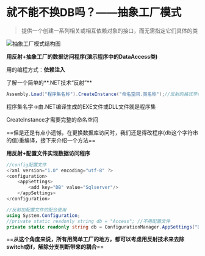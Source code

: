 # 就不能不换DB吗？——抽象工厂模式

> 提供一个创建一系列相关或相互依赖对象的接口，而无需指定它们具体的类

![抽象工厂模式结构图](C:\Typora\设计模式picture\第十五章\抽象工厂模式结构图.png)



**用反射+抽象工厂的数据访问程序(演示程序中的DataAccess类)**

用的编程方式：**依赖注入**

了解一个简单的**.NET技术“反射”**

```c#
Assembly.Load("程序集名称").CreateInstance("命名空间.类名称");//反射的格式举例
```

程序集名字->由.NET编译生成的EXE文件或DLL文件就是程序集

CreateInstance才需要完整的命名空间

==但是还是有点小遗憾，在更换数据库访问时，我们还是得改程序(db这个字符串的值)重编译，接下来介绍一个方法==

**用反射+配置文件实现数据访问程序**

```c#
//config配置文件
<?xml version="1.0" encoding="utf-8" ?>
<configuration>
	<appSettings>
		<add key="DB" value="Sqlserver"/>
	</appSettings>
</configuration>
```



```c#
//反射加配置文件的配合使用
using System.Configuration;
//private static readonly string db = "Access"; //不用配置文件
private static readonly string db = ConfigurationManager.AppSettings["DB"]; //使用配置文件
```

==**从这个角度来说，所有用简单工厂的地方，都可以考虑用反射技术来去除switch或if，解除分支判断带来的耦合**==


